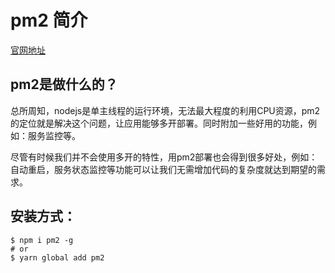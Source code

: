 # pm2 简介

[官网地址](https://pm2.keymetrics.io/)

## pm2是做什么的？

总所周知，nodejs是单主线程的运行环境，无法最大程度的利用CPU资源，pm2的定位就是解决这个问题，让应用能够多开部署。同时附加一些好用的功能，例如：服务监控等。

尽管有时候我们并不会使用多开的特性，用pm2部署也会得到很多好处，例如：自动重启，服务状态监控等功能可以让我们无需增加代码的复杂度就达到期望的需求。

## 安装方式：

``` shell
$ npm i pm2 -g
# or
$ yarn global add pm2
```
